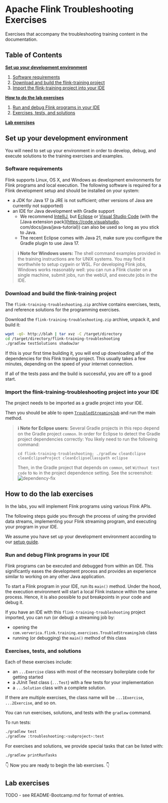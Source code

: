 # Apache Flink Troubleshooting Exercises

Exercises that accompany the troubleshooting training content in the documentation.

## Table of Contents

[**Set up your development environment**](#set-up-your-development-environment)

1. [Software requirements](#software-requirements)
1. [Download and build the flink-training project](#clone-and-build-the-flink-training-project)
1. [Import the flink-training project into your IDE](#import-the-flink-training-project-into-your-ide)

[**How to do the lab exercises**](#how-to-do-the-lab-exercises)

1. [Run and debug Flink programs in your IDE](#run-and-debug-flink-programs-in-your-ide)
1. [Exercises, tests, and solutions](#exercises-tests-and-solutions)

[**Lab exercises**](#lab-exercises)

## Set up your development environment

You will need to set up your environment in order to develop, debug, and execute solutions to 
the training exercises and examples.

### Software requirements

Flink supports Linux, OS X, and Windows as development environments for Flink programs and 
local execution. The following software is required for a Flink development setup and should 
be installed on your system:

- a JDK for Java 17 (a JRE is not sufficient; other versions of Java are currently not supported)
- an IDE for Java development with Gradle support
  - We recommend [IntelliJ](https://www.jetbrains.com/idea/), but [Eclipse](https://www.eclipse.org/downloads/) or 
    [Visual Studio Code](https://code.visualstudio.com/) (with the [Java extension pack](https://code.visualstudio.
    com/docs/java/java-tutorial)) can also be used so long as you stick to Java. 
  - The recent Eclipse comes with Java 21, make sure you configure the Gradle plugin to use Java 17.

> **:information_source: Note for Windows users:** The shell command examples provided in the training instructions are for UNIX systems.
> You may find it worthwhile to setup cygwin or WSL. For developing Flink jobs, Windows works reasonably well: you can run a Flink cluster on a single machine, submit jobs, run the webUI, and execute jobs in the IDE.

### Download and build the flink-training project

The `flink-training-troubleshooting.zip` archive contains exercises, tests, and reference solutions for 
the programming exercises.

Download the `flink-training-troubleshooting.zip` archive, unpack it, and build it:

```bash
wget -qO- http://blah | tar xvz -C /target/directory
cd /target/directory/flink-training-troubleshooting
./gradlew testSolutions shadowJar
```

If this is your first time building it, you will end up downloading all of the dependencies for this Flink training
project. This usually takes a few minutes, depending on the speed of your internet connection.

If all of the tests pass and the build is successful, you are off to a good start.

### Import the flink-training-troubleshooting project into your IDE

The project needs to be imported as a gradle project into your IDE.

Then you should be able to open [`TroubledStreamingJob`](troubleshooting/introduction/src/main/java/com/ververica/flink/training/exercises/TroubledStreamingJob.java) 
and run the main method.

> **:information_source: Note for Eclipse users:** Several Gradle projects in this repo 
> depend on the Gradle project `common`. In order for Eclipse to detect the Gradle project dependencies correctly:
> You likely need to run the following command:
> 
> `cd flink-training-troubleshooting; ./gradlew cleanEclipse cleanEclipseProject cleanEclipseClasspath eclipse`
> 
> Then, in the Gradle project that depends on `common`, set `Without test code` to `No` in the project dependence 
> setting. See the screenshot: 
> ![dependency-fix](images/project-dependency-fix-test-code.png)

## How to do the lab exercises

In the labs, you will implement Flink programs using various Flink APIs.

The following steps guide you through the process of using the provided data streams, 
implementing your Flink streaming program, and executing your program in your IDE.

We assume you have set up your development environment according to our
[setup guide](#set-up-your-development-environment).

### Run and debug Flink programs in your IDE

Flink programs can be executed and debugged from within an IDE. This significantly eases the 
development process and provides an experience similar to working on any other Java application.

To start a Flink program in your IDE, run its `main()` method. Under the hood, the execution 
environment will start a local Flink instance within the same process. Hence, it is also 
possible to put breakpoints in your code and debug it.

If you have an IDE with this `flink-training-troubleshooting` project imported, you can run 
(or debug) a streaming job by:

- opening the `com.ververica.flink.training.exercises.TroubledStreamingJob` class
- running (or debugging) the `main()` method of this class

### Exercises, tests, and solutions

Each of these exercises include:
- an `...Exercise` class with most of the necessary boilerplate code for getting started
- a JUnit Test class (`...Test`) with a few tests for your implementation
- a `...Solution` class with a complete solution.

If there are multiple exercises, the class name will be `...1Exercise`, `...2Exercise`, and so on.

You can run exercises, solutions, and tests with the `gradlew` command.

To run tests:

```bash
./gradlew test
./gradlew :troubleshooting:<subproject>:test
```

For exercises and solutions, we provide special tasks that can be listed with:

```bash
./gradlew printRunTasks
```

:point_down: Now you are ready to begin the lab exercises. :point_down:

## Lab exercises

TODO - see README-Bootcamp.md for format of entries.